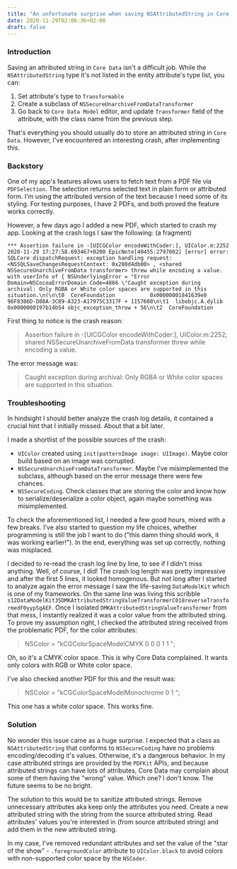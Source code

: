 ```yaml
---
title: "An unfortunate surprise when saving NSAttributedString in Core Data"
date: 2020-11-29T02:06:36+02:00
draft: false
---
```

### Introduction
Saving an attributed string in `Core Data` isn't a difficult job. While the `NSAttributedString` type it's not listed in the entity attribute's type list, you can: 
1. Set attribute's type to `Transformable`
2. Create a subclass of `NSSecureUnarchiveFromDataTransformer`
3. Go back to `Core Data Model` editor, and update `Transformer` field of the attribute, with the class name from the previous step.

That's everything you should usually do to store an attributed string in `Core Data`. However, I've encountered an interesting crash, after implementing this. 

### Backstory
One of my app's features allows users to fetch text from a PDF file via `PDFSelection`. The selection returns selected text in plain form or attributed form. I'm using the attributed version of the text because I need some of its styling. For testing purposes, I have 2 PDFs, and both proved the feature works correctly. 

However, a few days ago I added a new PDF, which started to crash my app. Looking at the crash logs I saw the following: (a fragment)

` *** Assertion failure in -[UICGColor encodeWithCoder:], UIColor.m:2252
2020-11-29 17:27:58.693467+0200 EpicNote[40455:2797002] [error] error: SQLCore dispatchRequest: exception handling request: <NSSQLSaveChangesRequestContext: 0x280d4db00> , <shared NSSecureUnarchiveFromData transformer> threw while encoding a value. with userInfo of {
  NSUnderlyingError = "Error Domain=NSCocoaErrorDomain Code=4866 \"Caught exception during archival: Only RGBA or White color spaces are supported in this situation.\n(\n\t0  CoreFoundation           0x00000001841639e8 96F8386D-D88A-3C89-A323-A17975C3317F + 1157608\n\t1  libobjc.A.dylib           0x0000000197b14b54 objc_exception_throw + 56\n\t2  CoreFoundation
  `

First thing to notice is the crash reason:
> Assertion failure in -[UICGColor encodeWithCoder:], UIColor.m:2252; 
shared NSSecureUnarchiveFromData transformer threw while encoding a value.

The error message was:
> Caught exception during archival: Only RGBA or White color spaces are supported in this situation.

### Troubleshooting
In hindsight I should better analyze the crash log details, it contained a crucial hint that I initially missed. About that a bit later.

I made a shortlist of the possible sources of the crash:

- `UIColor` created using `init(patternImage image: UIImage)`. Maybe color build based on an image was corrupted.
- `NSSecureUnarchiveFromDataTransformer`. Maybe I've misimplemented the subclass, although based on the error message there were few chances.
- `NSSecureCoding`. Check classes that are storing the color and know how to serialize/deserialize a color object, again maybe something was misimplemented.

To check the aforementioned list, I needed a few good hours, mixed with a few breaks. I've also started to question my life choices, whether programming is still the job I want to do ("this damn thing should work, it was working earlier!"). In the end, everything was set up correctly, nothing was misplaced.

I decided to re-read the crash log line by line, to see if I didn't miss anything. Well, of course, I did!
The crash log length was pretty impressive and after the first 5 lines, it looked homogenous. But not long after I started to analyze again the error message I saw the life-saving `DataModelKit` which is one of my frameworks. On the same line was living this scribble `s12DataModelKit35DMKAttributedStringValueTransformerC018reverseTransformedF0yypSgAEF`. Once I isolated `DMKAttributedStringValueTransformer` from that mess, I instantly realized it was a color value from the attributed string. To prove my assumption right, I checked the attributed string received from the problematic PDF, for the color attributes: 

> NSColor = "kCGColorSpaceModelCMYK 0 0 0 1 1 ";

Oh, so it's a CMYK color space. This is why Core Data complained. It wants only colors with RGB or White color space.

I've also checked another PDF for this and the result was:

> NSColor = "kCGColorSpaceModelMonochrome 0 1 ";

This one has a white color space. This works fine.

### Solution

No wonder this issue came as a huge surprise. I expected that a class as `NSAttributedString` that conforms to `NSSecureCoding` have no problems encoding/decoding it's values. Otherwise, it's a dangerous behavior. In my case attributed strings are provided by the `PDFKit` APIs, and because attributed strings can have lots of attributes, Core Data may complain about some of them having the "wrong" value. Which one? I don't know. The future seems to be no bright.

The solution to this would be to sanitize attributed strings. Remove unnecessary attributes aka keep only the attributes you need. Create a new attributed string with the string from the source attributed string. Read attributes' values you're interested in (from source attributed string) and add them in the new attributed string.

In my case, I've removed redundant attributes and set the value of the "star of the show" - `.foregroundColor` attribute to `UIColor.black` to avoid colors with non-supported color space by the `NSCoder`.
